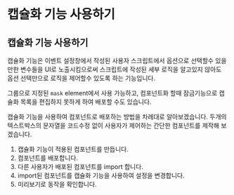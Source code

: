 # 캡슐화 기능 사용하기

## 캡슐화 기능 사용하기 <a href="capsule" id="capsule"></a>

캡슐화 기능은 이벤트 설정창에서 작성된 사용자 스크립트에서 옵션으로 선택할수 있을만한 변수들을 UI로 노출시킴으로써 스크립트에 작성된 세부 로직을 알고있지 않아도 옵션 선택만으로 로직을 제어할수 있도록 하는 기능입니다.

그룹으로 지정된 `mask` element에서 사용 가능하고, 컴포넌트화 할때 잠금기능으로 캡슐화 목록을 편집하지 못하게 하여 배포할 수도 있습니다.

캡슐화 기능을 사용하여 컴포넌트로 배포하는 방법을 차례대로 알아보겠습니다. 두개의 텍스트박스의 문자열을 코드수정 없이 사용자가 제어하는 간단한 컴포넌트를 제작해 보겠습니다.

1. 캡슐화 기능이 적용된 컴포넌트를 만듭니다.
2. 컴포넌트를 배포합니다.
3. 다른 사용자가 배포된 컴포넌트를 import 합니다.
4. import된 컴포넌트를 캡슐화 기능을 사용하여 설정을 변경합니다.
5. 미리보기로 동작을 확인합니다.

